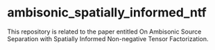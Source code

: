 # ambisonic_spatially_informed_ntf

This repository is related to the paper entitled On Ambisonic Source Separation with Spatially Informed Non-negative Tensor Factorization.
